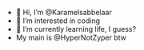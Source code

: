 - 👋 Hi, I’m @Karamelsabbelaar
- 👀 I’m interested in coding
- 🌱 I’m currently learning life, I guess?
- My main is @HyperNotZyper btw

<!---
Karamelsabbelaar/Karamelsabbelaar is a ✨ special ✨ repository because its `README.md` (this file) appears on your GitHub profile.
You can click the Preview link to take a look at your changes.
--->
